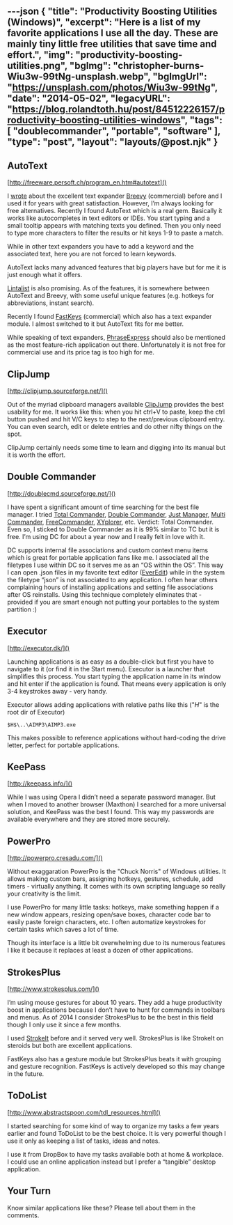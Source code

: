 ---json
{
    "title": "Productivity Boosting Utilities (Windows)",
    "excerpt": "Here is a list of my favorite applications I use all the day. These are mainly tiny little free utilities that save time and effort.",
    "img": "productivity-boosting-utilities.png",
    "bgImg": "christopher-burns-Wiu3w-99tNg-unsplash.webp",
    "bgImgUrl": "https://unsplash.com/photos/Wiu3w-99tNg",
    "date": "2014-05-02",
    "legacyURL": "https://blog.rolandtoth.hu/post/84512226157/productivity-boosting-utilities-windows",
    "tags": [
        "doublecommander",
        "portable",
        "software"
    ],
    "type": "post",
    "layout": "layouts/@post.njk"
}
---

## AutoText

[http://freeware.persoft.ch/program_en.htm#autotext]()

I [wrote](/breevy-text-expander-for-windows) about the excellent text expander [Breevy](http://www.16software.com/breevy/) (commercial) before and I used it for years with great satisfaction. However, I’m always looking for free alternatives. Recently I found AutoText which is a real gem. Basically it works like autocompletes in text editors or IDEs. You start typing and a small tooltip appears with matching texts you defined. Then you only need to type more characters to filter the results or hit keys 1-9 to paste a match.

While in other text expanders you have to add a keyword and the associated text, here you are not forced to learn keywords.

AutoText lacks many advanced features that big players have but for me it is just enough what it offers.

[Lintalist](http://lintalist.github.io/) is also promising. As of the features, it is somewhere between AutoText and Breevy, with some useful unique features (e.g. hotkeys for abbreviations, instant search).

Recently I found [FastKeys](https://www.fastkeysautomation.com/) (commercial) which also has a text expander module. I almost switched to it but AutoText fits for me better.

While speaking of text expanders, [PhraseExpress](https://www.phraseexpress.com/) should also be mentioned as the most feature-rich application out there. Unfortunately it is not free for commercial use and its price tag is too high for me.

## ClipJump

[http://clipjump.sourceforge.net/]()

Out of the myriad clipboard managers available [ClipJump](http://clipjump.sourceforge.net/) provides the best usability for me. It works like this: when you hit ctrl+V to paste, keep the ctrl button pushed and hit V/C keys to step to the next/previous clipboard entry. You can even search, edit or delete entries and do other nifty things on the spot.

ClipJump certainly needs some time to learn and digging into its manual but it is worth the effort.

## Double Commander

[http://doublecmd.sourceforge.net/]()

I have spent a significant amount of time searching for the best file manager. I tried [Total Commander](), [Double Commander](https://doublecmd.sourceforge.io/), [Just Manager](http://justmanager.ru/), [Multi Commander](http://multicommander.com/), [FreeCommander](https://freecommander.com/en/summary/), [XYplorer](https://www.xyplorer.com/index.php), etc. Verdict: Total Commander. Even so, I sticked to Double Commander as it is 99% similar to TC but it is free. I’m using DC for about a year now and I really felt in love with it.

DC supports internal file associations and custom context menu items which is great for portable application fans like me. I associated all the filetypes I use within DC so it serves me as an “OS within the OS”. This way I can open .json files in my favorite text editor ([EverEdit](http://www.everedit.net/)) while in the system the filetype “json” is not associated to any application. I often hear others complaining hours of installing applications and setting file associations after OS reinstalls. Using this technique completely eliminates that - provided if you are smart enough not putting your portables to the system partition :)

## Executor

[http://executor.dk/]()

Launching applications is as easy as a double-click but first you have to navigate to it (or find it in the Start menu). Executor is a launcher that simplifies this process. You start typing the application name in its window and hit enter if the application is found. That means every application is only 3-4 keystrokes away - very handy.

Executor allows adding applications with relative paths like this ("$H$" is the root dir of Executor)

```plaintext
$H$\..\AIMP3\AIMP3.exe
```

This makes possible to reference applications without hard-coding the drive letter, perfect for portable applications.

## KeePass

[http://keepass.info/]()

While I was using Opera I didn’t need a separate password manager. But when I moved to another browser (Maxthon) I searched for a more universal solution, and KeePass was the best I found. This way my passwords are available everywhere and they are stored more securely.

## PowerPro

[http://powerpro.cresadu.com/]()

Without exaggaration PowerPro is the "Chuck Norris" of Windows utilities. It allows making custom bars, assigning hotkeys, gestures, schedule, add timers - virtually anything. It comes with its own scripting language so really your creativity is the limit.

I use PowerPro for many little tasks: hotkeys, make something happen if a new window appears, resizing open/save boxes, character code bar to easily paste foreign characters, etc. I often automatize keystrokes for certain tasks which saves a lot of time.

Though its interface is a little bit overwhelming due to its numerous features I like it because it replaces at least a dozen of other applications.

## StrokesPlus

[http://www.strokesplus.com/]()

I’m using mouse gestures for about 10 years. They add a huge productivity boost in applications because I don’t have to hunt for commands in toolbars and menus. As of 2014 I consider StrokesPlus to be the best in this field though I only use it since a few months.

I used [StrokeIt](https://www.tcbmi.com/strokeit/) before and it served very well. StrokesPlus is like StrokeIt on steroids but both are excellent applications.

FastKeys also has a gesture module but StrokesPlus beats it with grouping and gesture recognition. FastKeys is actively developed so this may change in the future.

## ToDoList

[http://www.abstractspoon.com/tdl_resources.html]()

I started searching for some kind of way to organize my tasks a few years earlier and found ToDoList to be the best choice. It is very powerful though I use it only as keeping a list of tasks, ideas and notes.

I use it from DropBox to have my tasks available both at home & workplace. I could use an online application instead but I prefer a “tangible” desktop application.

## Your Turn

Know similar applications like these? Please tell about them in the comments.
